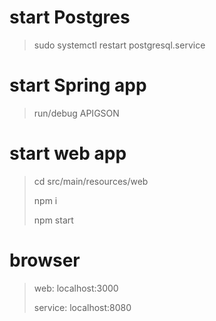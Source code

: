 # start Postgres
> sudo systemctl restart postgresql.service

# start Spring app
> run/debug APIGSON

# start web app
> cd src/main/resources/web
> 
> npm i
> 
> npm start


# browser
>  web: localhost:3000
> 
> service: localhost:8080

